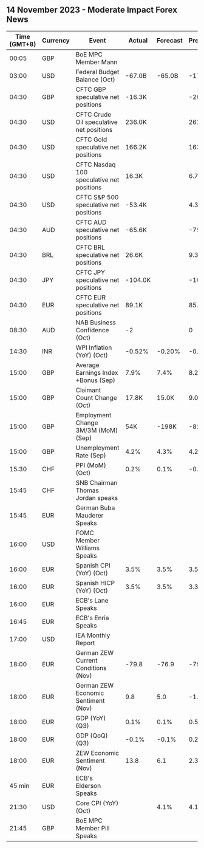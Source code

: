 ## 14 November 2023 - Moderate Impact Forex News

| Time (GMT+8) | Currency | Event | Actual | Forecast | Previous |
|------|----------|-------|--------|----------|----------|
| 00:05 | GBP | BoE MPC Member Mann |  |  |  |
| 03:00 | USD | Federal Budget Balance (Oct) | -67.0B | -65.0B | -171.0B |
| 04:30 | GBP | CFTC GBP speculative net positions | -16.3K |  | -20.4K |
| 04:30 | USD | CFTC Crude Oil speculative net positions | 236.0K |  | 262.3K |
| 04:30 | USD | CFTC Gold speculative net positions | 166.2K |  | 163.4K |
| 04:30 | USD | CFTC Nasdaq 100 speculative net positions | 16.3K |  | 6.7K |
| 04:30 | USD | CFTC S&P 500 speculative net positions | -53.4K |  | 4.3K |
| 04:30 | AUD | CFTC AUD speculative net positions | -65.6K |  | -75.1K |
| 04:30 | BRL | CFTC BRL speculative net positions | 26.6K |  | 9.3K |
| 04:30 | JPY | CFTC JPY speculative net positions | -104.0K |  | -103.8K |
| 04:30 | EUR | CFTC EUR speculative net positions | 89.1K |  | 85.4K |
| 08:30 | AUD | NAB Business Confidence (Oct) | -2 |  | 0 |
| 14:30 | INR | WPI Inflation (YoY) (Oct) | -0.52% | -0.20% | -0.26% |
| 15:00 | GBP | Average Earnings Index +Bonus (Sep) | 7.9% | 7.4% | 8.2% |
| 15:00 | GBP | Claimant Count Change (Oct) | 17.8K | 15.0K | 9.0K |
| 15:00 | GBP | Employment Change 3M/3M (MoM) (Sep) | 54K | -198K | -82K |
| 15:00 | GBP | Unemployment Rate (Sep) | 4.2% | 4.3% | 4.2% |
| 15:30 | CHF | PPI (MoM) (Oct) | 0.2% | 0.1% | -0.1% |
| 15:45 | CHF | SNB Chairman Thomas Jordan speaks |  |  |  |
| 15:45 | EUR | German Buba Mauderer Speaks |  |  |  |
| 16:00 | USD | FOMC Member Williams Speaks |  |  |  |
| 16:00 | EUR | Spanish CPI (YoY) (Oct) | 3.5% | 3.5% | 3.5% |
| 16:00 | EUR | Spanish HICP (YoY) (Oct) | 3.5% | 3.5% | 3.3% |
| 16:00 | EUR | ECB's Lane Speaks |  |  |  |
| 16:45 | EUR | ECB's Enria Speaks |  |  |  |
| 17:00 | USD | IEA Monthly Report |  |  |  |
| 18:00 | EUR | German ZEW Current Conditions (Nov) | -79.8 | -76.9 | -79.9 |
| 18:00 | EUR | German ZEW Economic Sentiment (Nov) | 9.8 | 5.0 | -1.1 |
| 18:00 | EUR | GDP (YoY) (Q3) | 0.1% | 0.1% | 0.5% |
| 18:00 | EUR | GDP (QoQ) (Q3) | -0.1% | -0.1% | 0.2% |
| 18:00 | EUR | ZEW Economic Sentiment (Nov) | 13.8 | 6.1 | 2.3 |
| 45 min | EUR | ECB's Elderson Speaks |  |  |  |
| 21:30 | USD | Core CPI (YoY) (Oct) |  | 4.1% | 4.1% |
| 21:45 | GBP | BoE MPC Member Pill Speaks |  |  |  |
